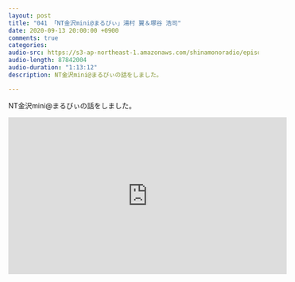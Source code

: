 ```yaml
---
layout: post
title: "041 「NT金沢mini@まるびぃ」湯村 翼＆塚谷 浩司"
date: 2020-09-13 20:00:00 +0900
comments: true
categories:
audio-src: https://s3-ap-northeast-1.amazonaws.com/shinamonoradio/episodes/041.mp3
audio-length: 87842004
audio-duration: "1:13:12"
description: NT金沢mini@まるびぃの話をしました。

---
```

 NT金沢mini@まるびぃの話をしました。

<iframe width="560" height="315" src="https://www.youtube.com/embed/skrjaaKVhrc" frameborder="0" allowfullscreen></iframe>
